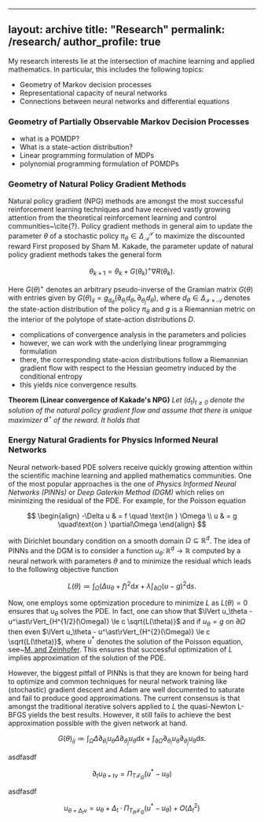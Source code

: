 
---
layout: archive
title: "Research"
permalink: /research/
author_profile: true
---

My research interests lie at the intersection of machine learning and applied mathematics. In particular, this includes the following topics:
* Geometry of Markov decision processes
* Representational capacity of neural networks
* Connections between neural networks and differential equations

### Geometry of Partially Observable Markov Decision Processes

* what is a POMDP?
* What is a state-action distribution?
* Linear programming formulation of MDPs
* polynomial programming formulation of POMDPs

### Geometry of Natural Policy Gradient Methods

Natural policy gradient (NPG) methods are amongst the most successful reinforcement learning techniques and have received vastly growing attention from the theoretical reinforcement learning and control communities~\cite{?}.
Policy gradient methods in general aim to update the parameter $\theta$ of a stochastic policy $\pi_\theta\in\Delta_\mathcal A^\mathcal S$ to maximize the discounted reward 
First proposed by Sham M. Kakade, the parameter update of natural policy gradient methods takes the general form 

$$
    \theta_{k+1} = \theta_k + G(\theta_k)^+ \nabla R(\theta_k).
$$

Here $G(\theta)^+$ denotes an arbitrary pseudo-inverse of the Gramian matrix $G(\theta)$ with entries given by 
$G(\theta)_ {ij} = g_{d_\theta}(\partial_{\theta_i} d_\theta, \partial_{\theta_j} d_\theta)$, 
where $d_\theta\in\Delta_{\mathcal S\times\mathcal A}$ denotes the state-action distribution of the policy $\pi_\theta$ and $g$ is a Riemannian metric on the interior of the polytope of state-action distributions $D$. 

* complications of convergence analysis in the parameters and policies
* however, we can work with the underlying linear programmging formulation
* there, the corresponding state-acion distributions follow a Riemannian gradient flow with respect to the Hessian geometry induced by the conditional entropy
* this yields nice convergence results

**Theorem (Linear convergence of Kakade's NPG)**
*Let $(d_t)_{t\ge0}$ denote the solution of the natural policy gradient flow and assume that there is unique maximizer $d^\star$ of the reward. It holds that*






### Energy Natural Gradients for Physics Informed Neural Networks

Neural network-based PDE solvers receive quickly growing attention within the scientific machine learning and applied mathematics communities. 
One of the most popular approaches is the one of *Physics Informed Neural Networks (PINNs)* or *Deep Galerkin Method (DGM)* which relies on minimizing the residual of the PDE.
For example, for the Poisson equation 

$$ 
\begin{align} -\Delta u & = f \quad \text{in } \Omega \\ 
u & = g \quad\text{on } \partial\Omega 
\end{align} 
$$

with Dirichlet boundary condition on a smooth domain $\Omega\subseteq\mathbb R^d$.
The idea of PINNs and the DGM is to consider a function $u_\theta\colon\mathbb R^d\to\mathbb R$ computed by a neural network with parameters $\theta$ and to minimize the residual which leads to the following objective function 

$$
L(\theta) \coloneqq \int_\Omega (\Delta u_\theta + f)^2 \mathrm dx + \lambda\int_{\partial\Omega} (u-g)^2 \mathrm ds.
$$

Now, one employs some optimization procedure to minimize $L$ as $L(\theta) = 0$ ensures that $u_\theta$ solves the PDE. 
In fact, one can show that $\lVert u_\theta - u^\ast\rVert_{H^{1/2}(\Omega)} \le c \sqrt{L(\theta)}$ and if $u_\theta = g$ on $\partial\Omega$ then even $\lVert u_\theta - u^\ast\rVert_{H^{2}(\Omega)} \le c \sqrt{L(\theta)}$, where $u^\ast$ denotes the solution of the Poisson equation, see~[M. and Zeinhofer](https://proceedings.mlr.press/v190/muller22b.html). 
This ensures that successful optimization of $L$ implies approximation of the solution of the PDE. 

However, the biggest pitfall of PINNs is that they are known for being hard to optimize and common techniques for neural network training like (stochastic) gradient descent and Adam are well documented to saturate and fail to produce good approximations. 
The current consensus is that amongst the traditional iterative solvers applied to $L$ the quasi-Newton L-BFGS yields the best results. 
However, it still fails to achieve the best approximation possible with the given network at hand. 

$$
G(\theta)_{ij} \coloneqq \int _\Omega \Delta \partial _{\theta_i} u _\theta \Delta \partial _{\theta_j} u _\theta \mathrm dx + \int _{\partial\Omega} \partial _{\theta_i} u _\theta \partial _{\theta_j} u _\theta \mathrm ds.
$$

asdfasdf

$$
\partial_t u_{\theta+tv} = \Pi_{T\mathcal F_{\Theta}}(u^\ast-u_\theta)
$$

asdfasdf

$$
u_{\theta+\Delta_tv} =  u_\theta + \Delta_t \cdot \Pi_{T_\theta\mathcal F_\Theta}(u^\ast-u_\theta) + O(\Delta_t^2)
$$













